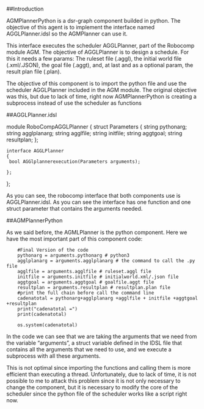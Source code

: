 ##Introduction

AGMPlannerPython is a dsr-graph component builded in python. The objective of this agent is to implement the interface named AGGLPlanner.idsl so the AGMPlanner can use it.

This interface executes the scheduler AGGLPlanner, part of the Robocomp module AGM. The objective of AGGLPlanner is to design a schedule. For this it needs a few params: The ruleset file (.aggl), the initial world file (.xml/.JSON), the goal file (.aggt), and, at last and as a optional param,  the result plan file (.plan).

The objective of this component is to import the python file and use the scheduler AGGLPlanner included in the AGM module. The original objective was this, but due to lack of time, right now AGMPlannerPython is creating a subprocess instead of use the scheduler as functions 

##AGGLPlanner.idsl

module RoboCompAGGLPlanner
{
    	struct Parameters
    	{
        	string pythonarg;
        	string agglplanarg;
        	string agglfile;
        	string initfile;
           string aggtgoal;
           string resultplan;
    	};
   	 
    interface AGGLPlanner
    {
   	 bool AGGlplannerexecution(Parameters arguments);

    };

};

As you can see, the robocomp interface that both components use is AGGLPlanner.idsl. As you can see the interface has one function and one struct parameter that contains the arguments needed.








##AGMPlannerPython

As we said before, the AGMLPlanner is the python component. Here we have the most important part of this component code:

  
    	#Final Version of the code
    	pythonarg = arguments.pythonarg # python3
    	agglplanarg = arguments.agglplanarg # the command to call the .py file
    	agglfile = arguments.agglfile # ruleset.aggl file
    	initfile = arguments.initfile # initialworld.xml/.json file
    	aggtgoal = arguments.aggtgoal # goalfile.aggt file
    	resultplan = arguments.resultplan # resultplan.plan file
    	#print the full chain before call the command line
    	cadenatotal = pythonarg+agglplanarg +agglfile + initfile +aggtgoal +resultplan
    	print("cadenatotal =")
    	print(cadenatotal)
   	 
    	os.system(cadenatotal)

In the code we can see that we are taking the arguments that we need from the variable “arguments”, a struct variable defined in the IDSL file that contains all the arguments that we need to use, and we execute a subprocess with all these arguments.

This is not optimal since importing the functions and calling them is more efficient than executing a thread. Unfortunately, due to lack of time, it is not possible to me to attack this problem since it is not only necessary to change the component, but it is necessary to modify the core of the scheduler since the python file of the scheduler works like a script right now.


    	


